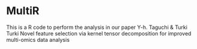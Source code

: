 # MultiR
This is a R code to perform the analysis in our paper
Y-h. Taguchi & Turki Turki
Novel feature selection via kernel tensor decomposition for improved multi-omics data analysis
